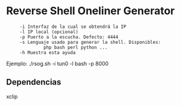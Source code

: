 # Reverse Shell Oneliner Generator

         -i Interfaz de la cual se obtendrá la IP
         -l IP local (opcional)
         -p Puerto a la escucha. Defecto: 4444
         -s Lenguaje usado para generar la shell. Disponibles:
                  php bash perl python ...
         -h Muestra esta ayuda

Ejemplo: ./rsog.sh -i tun0 -l bash -p 8000



## Dependencias

xclip
